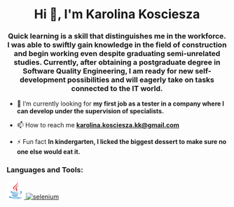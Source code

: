 <!--
**karolinakosciesza/karolinakosciesza** is a ✨ _special_ ✨ repository because its `README.md` (this file) appears on your GitHub profile.

Here are some ideas to get you started:

- 🔭 I’m currently working on ...
- 🌱 I’m currently learning ...
- 👯 I’m looking to collaborate on ...
- 🤔 I’m looking for help with ...
- 💬 Ask me about ...
- 📫 How to reach me: ...
- 😄 Pronouns: ...
- ⚡ Fun fact: ...
-->
<h1 align="center">Hi 👋, I'm Karolina Kosciesza</h1>
<h3 align="center">Quick learning is a skill that distinguishes me in the workforce. I was able to swiftly gain knowledge in the field of construction and begin working even despite graduating semi-unrelated studies. Currently, after obtaining a postgraduate degree in Software Quality Engineering, I am ready for new self-development possibilities and will eagerly take on tasks connected to the IT world.</h3>

- 🔭 I’m currently looking for **my first job as a tester in a company where I can develop under the supervision of specialists.**

- 📫 How to reach me **karolina.kosciesza.kk@gmail.com**

- ⚡ Fun fact **In kindergarten, I licked the biggest dessert to make sure no one else would eat it.**

<h3 align="left">Languages and Tools:</h3>
<p align="left"> <a href="https://www.java.com" target="_blank" rel="noreferrer"> <img src="https://raw.githubusercontent.com/devicons/devicon/master/icons/java/java-original.svg" alt="java" width="40" height="40"/> </a> <a href="https://www.selenium.dev" target="_blank" rel="noreferrer"> <img src="https://raw.githubusercontent.com/detain/svg-logos/780f25886640cef088af994181646db2f6b1a3f8/svg/selenium-logo.svg" alt="selenium" width="40" height="40"/> </a> </p>

